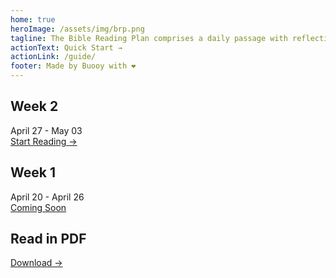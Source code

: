 ```yaml
---
home: true
heroImage: /assets/img/brp.png
tagline: The Bible Reading Plan comprises a daily passage with reflection questions to guide you in mediation
actionText: Quick Start →
actionLink: /guide/
footer: Made by Buooy with ❤️
---
```


<div class="features">
  <div class="feature">
    <h2>Week 2</h2>
    <p>April 27 - May 03
      <br/>
      <a href="/week-2">
        Start&nbsp;Reading&nbsp;&rarr;
      </a>
    </p>
  </div>
  <div class="feature">
    <h2>Week 1</h2>
    <p>April 20 - April 26
      <br/>
      <a href="/week-1">
        Coming Soon
      </a>
    </p>
  </div>
  <div class="feature">
    <h2>Read in PDF</h2>
    <p>
      <a href="https://www.riverlife.org.sg/brp" target="_blank">
        Download&nbsp;&rarr;
      </a>
    </p>
  </div>
</div>

